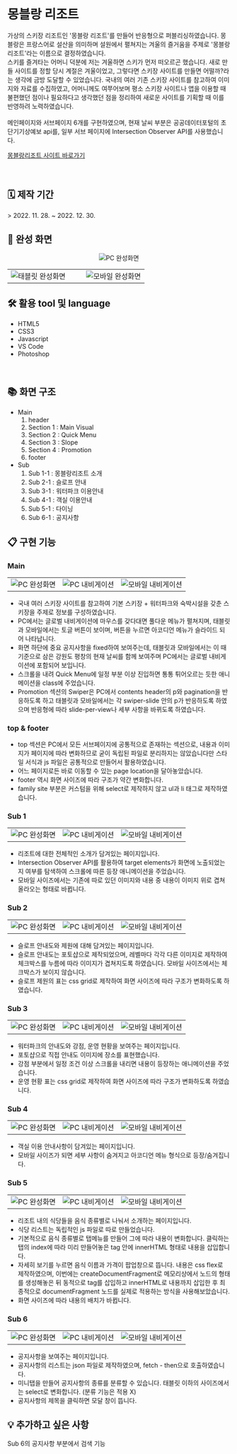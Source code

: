 <h1>몽블랑 리조트</h1>
<p>
가상의 스키장 리조트인 '몽블랑 리조트'를 만들어 반응형으로 퍼블리싱하였습니다. 몽블랑은 프랑스어로 설산을 의미하며 설원에서 펼쳐지는 겨울의 즐거움을 주제로 '몽블랑 리조트'라는 이름으로 결정하였습니다.
<br>
스키를 즐겨타는 어머니 덕분에 저는 겨울하면 스키가 먼저 떠오르곤 했습니다. 새로 만들 사이트를 정할 당시 계절은 겨울이었고, 그렇다면 스키장 사이트를 만들면 어떨까?라는 생각에 금방 도달할 수 있었습니다. 국내의 여러 기존 스키장 사이트를 참고하여 이미지와 자료를 수집하였고, 어머니께도 여쭈어보며 평소 스키장 사이트나 앱을 이용할 때 불편했던 점이나 필요하다고 생각했던 점을 정리하여 새로운 사이트를 기획할 때 이를 반영하려 노력하였습니다.
<br>
<br>
메인페이지와 서브페이지 6개를 구현하였으며, 현재 날씨 부분은 공공데이터포털의 초단기기상예보 api를, 일부 서브 페이지에 Intersection Observer API를 사용했습니다.
</p>
<a href="http://hyj01.dothome.co.kr/">몽블랑리조트 사이트 바로가기</a>
<br>
<br>
<br>
<h2>🗓️ 제작 기간</h2>
> 2022. 11. 28. ~ 2022. 12. 30.
<h2>📸 완성 화면</h2>
<div align="center"><img alt="PC 완성화면" src="/capture/pc_main.jpg" /></div>
<table>
  <tr>
    <td width="55%"><img alt="태블릿 완성화면" src="/capture/t_main.jpg" /></td>
    <td width="45%"><img alt="모바일 완성화면" src="/capture/m_main.jpg" /></td>
  </tr>
</table>
<h2>🛠 활용 tool 및 language</h2>
<ul>
  <li>HTML5</li>
  <li>CSS3</li>
  <li>Javascript</li>
  <li>VS Code</li>
  <li>Photoshop</li>
</ul>
<br>
<h2>📚 화면 구조</h2>
<ul>
  <li>
    Main
    <ol>
      <li>header</li>
      <li>Section 1 : Main Visual</li>
      <li>Section 2 : Quick Menu</li>
      <li>Section 3 : Slope</li>
      <li>Section 4 : Promotion</li>
      <li>footer</li>
    </ol>
  </li>
  <li>
    Sub
    <ol>
      <li>Sub 1-1 : 몽블랑리조트 소개</li>
      <li>Sub 2-1 : 슬로프 안내</li>
      <li>Sub 3-1 : 워터파크 이용안내</li>
      <li>Sub 4-1 : 객실 이용안내</li>
      <li>Sub 5-1 : 다이닝</li>
      <li>Sub 6-1 : 공지사항</li>
    </ol>
  </li>
</ul>
<h2>📋 구현 기능</h2>
<h3>Main</h3>
  <table align="center">
    <tr>
      <td><img alt="PC 완성화면" src="/capture/resort_d_1.gif" /></td>
      <td><img alt="PC 내비게이션" src="/capture/resort_t_1.gif" /></td>
      <td><img alt="모바일 내비게이션" src="/capture/resort_m_1.gif" /></td>
    </tr>
  </table>
  <ul>
    <li>국내 여러 스키장 사이트를 참고하여 기본 스키장 + 워터파크와 숙박시설을 갖춘 스키장을 주제로 정보를 구성하였습니다.</li>
    <li>PC에서는 글로벌 내비게이션에 마우스를 갖다대면 풀다운 메뉴가 펼쳐지며, 태블릿과 모바일에서는 토글 버튼이 보이며, 버튼을 누르면 아코디언 메뉴가 슬라이드 되어 나타납니다.</li>
    <li>화면 하단에 중요 공지사항을 fixed하여 보여주는데, 태블릿과 모바일에서는 이 때 기준으로 삼은 강원도 평창의 현재 날씨를 함께 보여주며 PC에서는 글로벌 내비게이션에 포함되어 보입니다.</li>
    <li>스크롤을 내려 Quick Menu에 일정 부분 이상 진입하면 통통 튀어오르는 듯한 애니메이션을 class에 주었습니다.</li>
    <li>Promotion 섹션의 Swiper은 PC에서 contents header의 p와 pagination을 반응하도록 하고 태블릿과 모바일에서는 각 swiper-slide 안의 p가 반응하도록 하였으며 반응형에 따라 slide-per-view나 세부 사항을 바뀌도록 하였습니다.</li>
  </ul>
  
<h3>top & footer</h3>
  <ul>
    <li>top 섹션은 PC에서 모든 서브페이지에 공통적으로 존재하는 섹션으로, 내용과 이미지가 페이지에 따라 변화하므로 굳이 독립된 파일로 분리하지는 않았습니다만 스타일 서식과 js 파일은 공통적으로 만들어서 활용하였습니다.</li>
    <li>어느 페이지로든 바로 이동할 수 있는 page location을 달아놓았습니다.</li>
    <li>footer 역시 화면 사이즈에 따라 구조가 약간 변화합니다.</li>
    <li>family site 부분은 커스텀을 위해 select로 제작하지 않고 ul과 li 태그로 제작하였습니다.</li>
  </ul>
  
<h3>Sub 1</h3>
  <table align="center">
    <tr>
      <td><img alt="PC 완성화면" src="/capture/resort_d_2.gif" /></td>
      <td><img alt="PC 내비게이션" src="/capture/resort_t_2.gif" /></td>
      <td><img alt="모바일 내비게이션" src="/capture/resort_m_2.gif" /></td>
    </tr>
  </table>
  <ul>
    <li>리조트에 대한 전체적인 소개가 담겨있는 페이지입니다.</li>
    <li>Intersection Observer API를 활용하여 target elements가 화면에 노출되었는지 여부를 탐색하여 스크롤에 따른 등장 애니메이션을 주었습니다.</li>
    <li>모바일 사이즈에서는 기존에 따로 있던 이미지와 내용 중 내용이 이미지 위로 겹쳐 올라오는 형태로 바뀝니다.</li>
  </ul>
  
<h3>Sub 2</h3>
  <table align="center">
    <tr>
      <td><img alt="PC 완성화면" src="/capture/resort_d_3.gif" /></td>
      <td><img alt="PC 내비게이션" src="/capture/resort_t_3.gif" /></td>
      <td><img alt="모바일 내비게이션" src="/capture/resort_m_3.gif" /></td>
    </tr>
  </table>
  <ul>
    <li>슬로프 안내도와 제원에 대해 담겨있는 페이지입니다.</li>
    <li>슬로프 안내도는 포토샵으로 제작되었으며, 레벨마다 각각 다른 이미지로 제작하여 체크박스를 누름에 따라 이미지가 겹쳐지도록 하였습니다. 모바일 사이즈에서는 체크박스가 보이지 않습니다.</li>
    <li>슬로프 제원의 표는 css grid로 제작하여 화면 사이즈에 따라 구조가 변화하도록 하였습니다.</li>
  </ul>
  
<h3>Sub 3</h3>
  <table align="center">
    <tr>
      <td><img alt="PC 완성화면" src="/capture/resort_d_4.gif" /></td>
      <td><img alt="PC 내비게이션" src="/capture/resort_t_4.gif" /></td>
      <td><img alt="모바일 내비게이션" src="/capture/resort_m_4.gif" /></td>
    </tr>
  </table>
  <ul>
    <li>워터파크의 안내도와 강점, 운영 현황을 보여주는 페이지입니다.</li>
    <li>포토샵으로 직접 안내도 이미지에 장소를 표현했습니다.</li>
    <li>강점 부분에서 일정 조건 이상 스크롤을 내리면 내용이 등장하는 애니메이션을 주었습니다.</li>
    <li>운영 현황 표는 css grid로 제작하여 화면 사이즈에 따라 구조가 변화하도록 하였습니다.</li>
  </ul>
  
<h3>Sub 4</h3>
  <table align="center">
    <tr>
      <td><img alt="PC 완성화면" src="/capture/resort_d_5.gif" /></td>
      <td><img alt="PC 내비게이션" src="/capture/resort_t_5.gif" /></td>
      <td><img alt="모바일 내비게이션" src="/capture/resort_m_5.gif" /></td>
    </tr>
  </table>
  <ul>
    <li>객실 이용 안내사항이 담겨있는 페이지입니다.</li>
    <li>모바일 사이즈가 되면 세부 사항이 숨겨지고 아코디언 메뉴 형식으로 등장/숨겨집니다.</li>
  </ul>
  
<h3>Sub 5</h3>
  <table align="center">
    <tr>
      <td><img alt="PC 완성화면" src="/capture/resort_d_6.gif" /></td>
      <td><img alt="PC 내비게이션" src="/capture/resort_t_6.gif" /></td>
      <td><img alt="모바일 내비게이션" src="/capture/resort_m_6.gif" /></td>
    </tr>
  </table>
  <ul>
    <li>리조트 내의 식당들을 음식 종류별로 나눠서 소개하는 페이지입니다.</li>
    <li>식당 리스트는 독립적인 js 파일로 따로 만들었습니다.</li>
    <li>기본적으로 음식 종류별로 탭메뉴를 만들어 그에 따라 내용이 변화합니다. 클릭하는 탭의 index에 따라 미리 만들어놓은 tag 안에 innerHTML 형태로 내용을 삽입합니다.</li>
    <li>자세히 보기를 누르면 음식 이름과 가격이 팝업창으로 뜹니다. 내용은 css flex로 제작하였으며, 이번에는 createDocumentFragment로 메모리상에서 노드의 형태를 생성해놓은 뒤 동적으로 tag를 삽입하고 innerHTML로 내용까지 삽입한 후 최종적으로 documentFragment 노드를 실제로 적용하는 방식을 사용해보았습니다.</li>
    <li>화면 사이즈에 따라 내용의 배치가 바뀝니다.</li>
  </ul>
  
<h3>Sub 6</h3>
  <table align="center">
    <tr>
      <td><img alt="PC 완성화면" src="/capture/resort_d_7.gif" /></td>
      <td><img alt="PC 내비게이션" src="/capture/resort_t_7.gif" /></td>
      <td><img alt="모바일 내비게이션" src="/capture/resort_m_7.gif" /></td>
    </tr>
  </table>
  <ul>
    <li>공지사항을 보여주는 페이지입니다.</li>
    <li>공지사항의 리스트는 json 파일로 제작하였으며, fetch - then으로 호출하였습니다.</li>
    <li>미니탭을 만들어 공지사항의 종류를 분류할 수 있습니다. 태블릿 이하의 사이즈에서는 select로 변화합니다. (분류 기능은 적용 X)</li>
    <li>공지사항의 제목을 클릭하면 모달 창이 뜹니다.</li>
  </ul>
<h2>💡 추가하고 싶은 사항</h2>
<p>Sub 6의 공지사항 부분에서 검색 기능</p>
